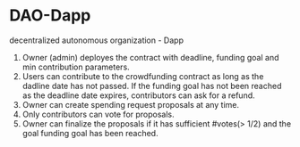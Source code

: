 # DAO-Dapp
decentralized autonomous organization - Dapp
1. Owner (admin) deployes the contract with deadline, funding goal and min contribution parameters.
2. Users can contribute to the crowdfunding contract as long as the dadline date has not passed.
If the funding goal has not been reached as the deadline date expires, contributors can ask for a refund.
3. Owner can create spending request proposals at any time.
4. Only contributors can vote for proposals.
5. Owner can finalize the proposals if it has sufficient #votes(> 1/2) and the goal funding goal has been reached.
